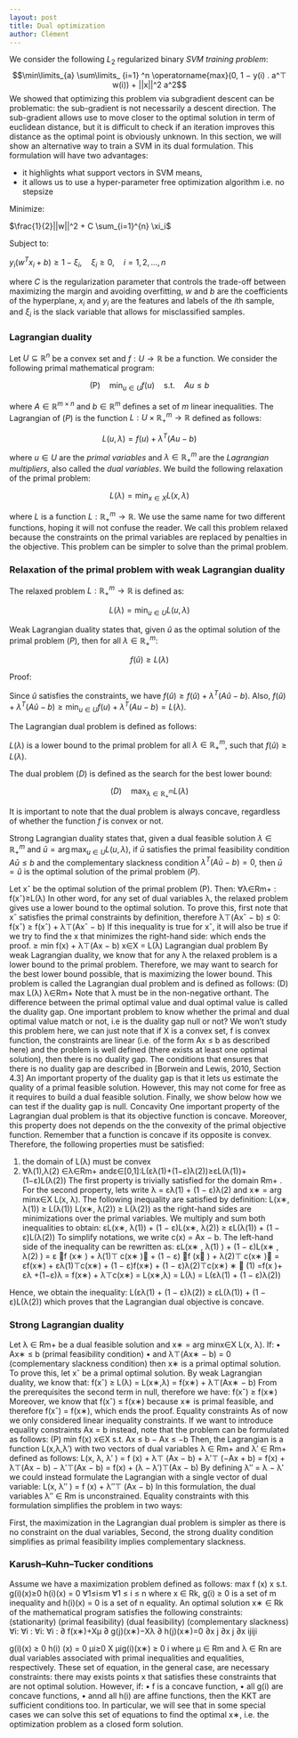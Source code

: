 ```yaml
---
layout: post
title: Dual optimization
author: Clément
---
```


We consider the following $L_ 2$ regularized binary *SVM training problem*:
$$\min\limits_{a} \sum\limits_ {i=1} ^n \operatorname{max}(0, 1 − y(i) . a^⊤ w(i)) + ||x||^2 a^2$$
We showed that optimizing this problem via subgradient descent can be problematic: the sub-gradient is not necessarily a descent direction. The sub-gradient allows use to move closer to the optimal solution in term of euclidean distance, but it is difficult to check if an iteration improves this distance as the optimal point is obviously unknown. In this section, we will show an alternative way to train a SVM in its dual formulation. This formulation will have two advantages:
- it highlights what support vectors in SVM means,
- it allows us to use a hyper-parameter free optimization algorithm i.e. no stepsize

Minimize:

$\frac{1}{2}||w||^2 + C \sum_{i=1}^{n} \xi_i$

Subject to:

$y_i(w^Tx_i + b) \ge 1 - \xi_i, \quad \xi_i \ge 0, \quad i = 1,2,...,n$

where $C$ is the regularization parameter that controls the trade-off between maximizing the margin and avoiding overfitting, $w$ and $b$ are the coefficients of the hyperplane, $x_i$ and $y_i$ are the features and labels of the $i$th sample, and $\xi_i$ is the slack variable that allows for misclassified samples.

### Lagrangian duality

Let $U \subseteq \mathbb{R}^n$ be a convex set and $f: U \rightarrow \mathbb{R}$ be a function. We consider the following primal mathematical program:

$$\begin{equation}
\text{(P)} \quad \min_{u \in U} f(u) \quad \text{s.t.} \quad Au \le b
\end{equation}$$

where $A \in \mathbb{R}^{m \times n}$ and $b \in \mathbb{R}^m$ defines a set of $m$ linear inequalities. The Lagrangian of $(P)$ is the function $L: U \times \mathbb{R}^m_+ \rightarrow \mathbb{R}$ defined as follows:

$$\begin{equation}
L(u, \lambda) = f(u) + \lambda^T(Au - b)
\end{equation}$$

where $u \in U$ are the *primal variables* and $\lambda \in \mathbb{R}_ +^m$ are the *Lagrangian multipliers*, also called the *dual variables*. We build the following relaxation of the primal problem:

$$\begin{equation}
L(\lambda) = \min_{x \in X} L(x, \lambda)
\end{equation}$$

where $L$ is a function $L: \mathbb{R}^m_+ \rightarrow \mathbb{R}$. We use the same name for two different functions, hoping it will not confuse the reader. We call this problem relaxed because the constraints on the primal variables are replaced by penalties in the objective. This problem can be simpler to solve than the primal problem.

### Relaxation of the primal problem with weak Lagrangian duality

The relaxed problem $L : \mathbb{R}^m_+ \rightarrow \mathbb{R}$ is defined as:

$$\begin{equation}
L(\lambda) = \min_{u \in U} L(u, \lambda)
\end{equation}$$

Weak Lagrangian duality states that, given $\hat{u}$ as the optimal solution of the primal problem $(P)$, then for all $\lambda \in \mathbb{R}^m_+$:

$$\begin{equation}
f(\hat{u}) \geq L(\lambda)
\end{equation}$$

Proof:

Since $\hat{u}$ satisfies the constraints, we have $f(\hat{u}) \geq f(\hat{u}) + \lambda^T (A \hat{u} - b)$. Also, $f(\hat{u}) + \lambda^T (A \hat{u} - b) \geq \min_{u \in U} f(u) + \lambda^T(Au - b) = L(\lambda)$.

The Lagrangian dual problem is defined as follows:

$L(\lambda)$ is a lower bound to the primal problem for all $\lambda \in \mathbb{R}^m_+$, such that $f(\hat{u}) \geq L(\lambda)$.

The dual problem $(D)$ is defined as the search for the best lower bound:

$$\begin{equation}
(D) \quad \max_{\lambda \in \mathbb{R}^m_+} L(\lambda)
\end{equation}$$

It is important to note that the dual problem is always concave, regardless of whether the function $f$ is convex or not.

Strong Lagrangian duality states that, given a dual feasible solution $\lambda \in \mathbb{R}^m_+$ and $\bar{u} = \arg\max_{u \in U} L(u, \lambda)$, if $\bar{u}$ satisfies the primal feasibility condition $A\bar{u} \leq b$ and the complementary slackness condition $\lambda^T (A\bar{u} - b) = 0$, then $\bar{u} = \hat{u}$ is the optimal solution of the primal problem $(P)$.


Let xˆ be the optimal solution of the primal problem (P). Then: ∀λ∈Rm+ : f(xˆ)≥L(λ)
In other word, for any set of dual variables λ, the relaxed problem gives use a lower bound to the optimal solution. To prove this, first note that xˆ satisfies the primal constraints by definition, therefore λ⊤(Axˆ − b) ≤ 0:
f(xˆ) ≥ f(xˆ) + λ⊤(Axˆ − b)
If this inequality is true for xˆ, it will also be true if we try to find the x that minimizes the right-hand side:
which ends the proof.
≥ min f(x) + λ⊤(Ax − b) x∈X
= L(λ)
Lagrangian dual problem By weak Lagrangian duality, we know that for any λ the relaxed problem is a lower bound to the primal problem. Therefore, we may want to search for the best lower bound possible, that is maximizing the lower bound. This problem is called the Lagrangian dual problem and is defined as follows:
(D) max L(λ) λ∈Rm+
Note that λ must be in the non-negative orthant. The difference between the primal optimal value and dual optimal value is called the duality gap. One important problem to know whether the primal and dual optimal value match or not, i.e is the duality gap null or not? We won’t study this problem here, we can just note that if X is a convex set, f is convex function, the constraints are linear (i.e. of the form Ax ≤ b as described here) and the problem is well defined (there exists at least one optimal solution), then there is no duality gap. The conditions that ensures that there is no duality gap are described in [Borwein and Lewis, 2010, Section 4.3] An important property of the duality gap is that it lets us estimate the quality of a primal feasible solution. However, this may not come for free as it requires to build a dual feasible solution. Finally, we show below how we can test if the duality gap is null.
Concavity One important property of the Lagrangian dual problem is that its objective function is concave. Moreover, this property does not depends on the the convexity of the primal objective function. Remember that a function is concave if its opposite is convex. Therefore, the following properties must be satisfied:
1. the domain of L(λ) must be convex
2. ∀λ(1),λ(2) ∈λ∈Rm+ andε∈[0,1]:L(ελ(1)+(1−ε)λ(2))≥εL(λ(1))+(1−ε)L(λ(2))
The first property is trivially satisfied for the domain Rm+ .
For the second property, lets write λ = ελ(1) + (1 − ε)λ(2) and x∗ = arg minx∈X L(x, λ). The following
inequality are satisfied by definition:
L(x∗, λ(1)) ≥ L(λ(1)) L(x∗, λ(2)) ≥ L(λ(2))
as the right-hand sides are minimizations over the primal variables. We multiply and sum both inequalities to obtain:
εL(x∗, λ(1)) + (1 − ε)L(x∗, λ(2)) ≥ εL(λ(1)) + (1 − ε)L(λ(2))
To simplify notations, we write c(x) = Ax − b. The left-hand side of the inequality can be rewritten as:
εL(x∗ , λ(1) ) + (1 − ε)L(x∗ , λ(2) ) = ε f (x∗ ) + λ(1)⊤ c(x∗ ) + (1 − ε) f (x∗ ) + λ(2)⊤ c(x∗ )
= εf(x∗) + ελ(1)⊤c(x∗) + (1 − ε)f(x∗) + (1 − ε)λ(2)⊤c(x∗)
∗  (1)
=f(x )+ ελ +(1−ε)λ
= f(x∗) + λ⊤c(x∗)
= L(x∗,λ)
= L(λ)
= L(ελ(1) + (1 − ε)λ(2))

Hence, we obtain the inequality:
L(ελ(1) + (1 − ε)λ(2)) ≥ εL(λ(1)) + (1 − ε)L(λ(2)) which proves that the Lagrangian dual objective is concave.

### Strong Lagrangian duality

Let λ ∈ Rm+ be a dual feasible solution and x∗ = arg minx∈X L(x, λ). If: • Ax∗ ≤ b (primal feasibility condition)
• and λ⊤(Ax∗ − b) = 0 (complementary slackness condition)
then x∗ is a primal optimal solution. To prove this, let xˆ be a primal optimal solution. By weak Lagrangian duality, we know that:
f(xˆ) ≥ L(λ)
= L(x∗,λ)
= f(x∗) + λ⊤(Ax∗ − b) From the prerequisites the second term in null, therefore we have:
f(xˆ) ≥ f(x∗)
Moreover, we know that f(xˆ) ≤ f(x∗) because x∗ is primal feasible, and therefore f(xˆ) = f(x∗), which ends
the proof.
Equality constraints As of now we only considered linear inequality constraints. If we want to introduce
equality constraints Ax = b instead, note that the problem can be formulated as follows: (P) min f(x)
x∈X
s.t. Ax ≤ b
− Ax ≤ −b
Then, the Lagrangian is a function L(x,λ,λ′) with two vectors of dual variables λ ∈ Rm+ and λ′ ∈ Rm+ defined
as follows:
L(x, λ, λ′ ) = f (x) + λ⊤ (Ax − b) + λ′⊤ (−Ax + b) = f(x) + λ⊤(Ax − b) − λ′⊤(Ax − b)
= f(x) + (λ − λ′)⊤(Ax − b)
By defining λ′′ = λ − λ′ we could instead formulate the Lagrangian with a single vector of dual variable:
L(x, λ′′ ) = f (x) + λ′′⊤ (Ax − b)
In this formulation, the dual variables λ′′ ∈ Rm is unconstrained. Equality constraints with this formulation simplifies the problem in two ways:

First, the maximization in the Lagrangian dual problem is simpler as there is no constraint on the dual variables,
Second, the strong duality condition simplifies as primal feasibility implies complementary slackness.


### Karush–Kuhn–Tucker conditions
Assume we have a maximization problem defined as follows:
max f (x) x
s.t. g(i)(x)≥0 h(i)(x) = 0
∀1≤i≤m ∀1 ≤ i ≤ n
where x ∈ Rk, g(i) ≥ 0 is a set of m inequality and h(i)(x) = 0 is a set of n equality. An optimal solution x∗ ∈ Rk of the mathematical program satisfies the following constraints:
(stationarity) (primal feasibility)
(dual feasibility) (complementary slackness)
∀i:
∀i : ∀i: ∀i :
∂ f(x∗)+Xμ ∂ g(j)(x∗)−Xλ ∂ h(j)(x∗)=0 ∂x j ∂x j ∂x
ijiji

g(i)(x) ≥ 0 h(i) (x) = 0 μi≥0
X μig(i)(x∗) ≥ 0 i
where μ ∈ Rm and λ ∈ Rn are dual variables associated with primal inequalities and equalities, respectively. These set of equation, in the general case, are necessary constraints: there may exists points x that satisfies these constraints that are not optimal solution. However, if:
• f is a concave function,
• all g(i) are concave functions,
• annd all h(i) are affine functions,
then the KKT are sufficient conditions too. In particular, we will see that in some special cases we can solve this set of equations to find the optimal x∗, i.e. the optimization problem as a closed form solution.
